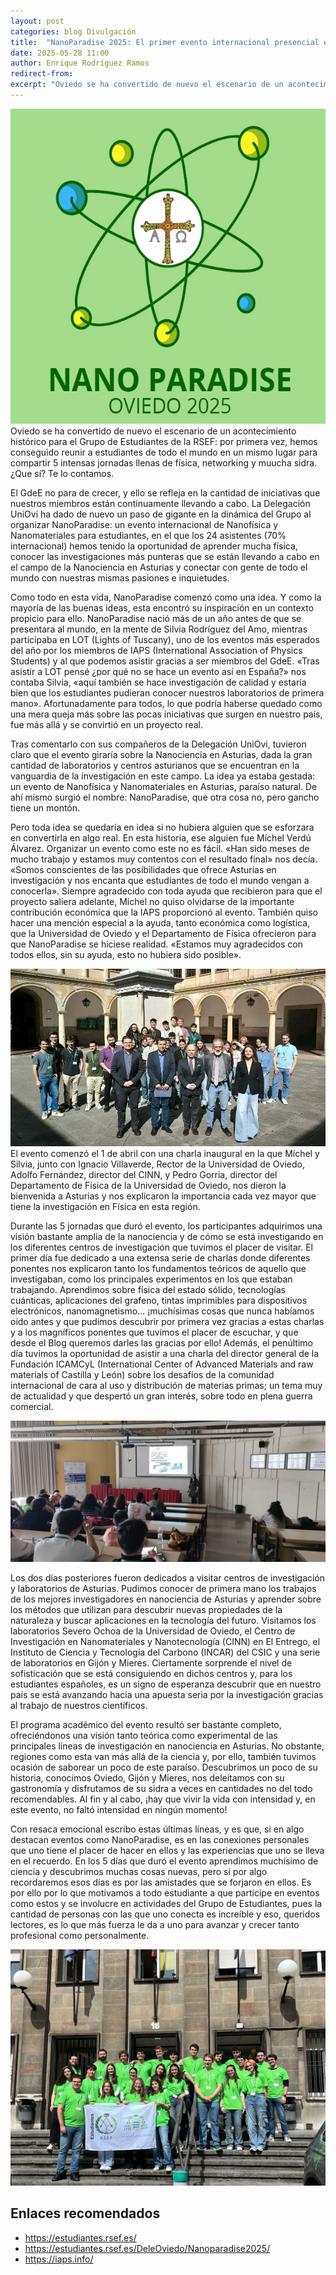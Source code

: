 ```yaml
---
layout: post
categories: blog Divulgación
title:  "NanoParadise 2025: El primer evento internacional presencial en la historia del GdeE"
date: 2025-05-28 11:00
author: Enrique Rodríguez Ramos
redirect-from:
excerpt: "Oviedo se ha convertido de nuevo el escenario de un acontecimiento histórico para el Grupo de Estudiantes de la RSEF: por primera vez, hemos conseguido reunir a estudiantes de todo el mundo en un mismo lugar para compartir 5 intensas jornadas llenas de física, networking y muucha sidra. ¿Que sí? Te lo contamos."
---
```

<section class="blog">

<p class="clearfix">
  <img class="img-left" src="/img/blog/2025-05-28-Nanoparadise/Nanoparadise_Logo.jpg" alt="Logo de NanoParadise 2025">
  Oviedo se ha convertido de nuevo el escenario de un acontecimiento histórico para el Grupo de Estudiantes de la RSEF: por primera vez, hemos conseguido reunir a estudiantes de todo el mundo en un mismo lugar para compartir 5 intensas jornadas llenas de física, networking y muucha sidra. ¿Que sí? Te lo contamos.
</p>

<p>
  El GdeE no para de crecer, y ello se refleja en la cantidad de iniciativas que nuestros miembros están continuamente llevando a cabo. La Delegación UniOvi ha dado de nuevo un paso de gigante en la dinámica del Grupo al organizar NanoParadise: un evento internacional de Nanofísica y Nanomateriales para estudiantes, en el que los 24 asistentes (70% internacional) hemos tenido la oportunidad de aprender mucha física, conocer las investigaciones más punteras que se están llevando a cabo en el campo de la Nanociencia en Asturias y conectar con gente de todo el mundo con nuestras mismas pasiones e inquietudes.
</p>

<p>
  Como todo en esta vida, NanoParadise comenzó como una idea. Y como la mayoría de las buenas ideas, esta encontró su inspiración en un contexto propicio para ello. NanoParadise nació más de un año antes de que se presentara al mundo, en la mente de Silvia Rodríguez del Amo, mientras participaba en LOT (Lights of Tuscany), uno de los eventos más esperados del año por los miembros de IAPS (International Association of Physics Students) y al que podemos asistir gracias a ser miembros del GdeE. «Tras asistir a LOT pensé ¿por qué no se hace un evento así en España?» nos contaba Silvia, «aquí también se hace investigación de calidad y estaría bien que los estudiantes pudieran conocer nuestros laboratorios de primera mano». Afortunadamente para todos, lo que podría haberse quedado como una mera queja más sobre las pocas iniciativas que surgen en nuestro país, fue más allá y se convirtió en un proyecto real.
</p>

<p>
  Tras comentarlo con sus compañeros de la Delegación UniOvi, tuvieron claro que el evento giraría sobre la Nanociencia en Asturias, dada la gran cantidad de laboratorios y centros asturianos que se encuentran en la vanguardia de la investigación en este campo. La idea ya estaba gestada: un evento de Nanofísica y Nanomateriales en Asturias, paraíso natural. De ahí mismo surgió el nombre: NanoParadise, que otra cosa no, pero gancho tiene un montón.
</p>

<p>
  Pero toda idea se quedaría en idea si no hubiera alguien que se esforzara en convertirla en algo real. En esta historia, ese alguien fue Míchel Verdú Álvarez. Organizar un evento como este no es fácil.  «Han sido meses de mucho trabajo y estamos muy contentos con el resultado final» nos decía. «Somos conscientes de las posibilidades que ofrece Asturias en investigación y nos encanta que estudiantes de todo el mundo vengan a conocerla».  Siempre agradecido con toda ayuda que recibieron para que el proyecto saliera adelante, Míchel no quiso olvidarse de la importante contribución económica que la IAPS proporcionó al evento. También quiso hacer una mención especial a la ayuda, tanto económica como logística, que la Universidad de Oviedo y el Departamento de Física ofrecieron para que NanoParadise se hiciese realidad. «Estamos muy agradecidos con todos ellos, sin su ayuda, esto no hubiera sido posible».
</p>

<p class="clearfix">
  <img class="img-right" src="/img/blog/2025-05-28-Nanoparadise/Nanoparadise_Rector.jpg" alt="Participantes con el Rector de la Universidad de Oviedo" >
  El evento comenzó el 1 de abril con una charla inaugural en la que Míchel y Silvia, junto con Ignacio Villaverde, Rector de la Universidad de Oviedo, Adolfo Fernández, director del CINN, y Pedro Gorria, director del Departamento de Física de la Universidad de Oviedo, nos dieron la bienvenida a Asturias y nos explicaron la importancia cada vez mayor que tiene la investigación en Física en esta región.
</p>

<p>
  Durante las 5 jornadas que duró el evento, los participantes adquirimos una visión bastante amplia de la nanociencia y de cómo se está investigando en los diferentes centros de investigación que tuvimos el placer de visitar. El primer día fue dedicado a una extensa serie de charlas donde diferentes ponentes nos explicaron tanto los fundamentos teóricos de aquello que investigaban, como los principales experimentos en los que estaban trabajando. Aprendimos sobre física del estado sólido, tecnologías cuánticas, aplicaciones del grafeno, tintas imprimibles para dispositivos electrónicos, nanomagnetismo… ¡muchísimas cosas que nunca habíamos oído antes y que pudimos descubrir por primera vez gracias a estas charlas y a los magníficos ponentes que tuvimos el placer de escuchar, y que desde el Blog queremos darles las gracias por ello! Además, el penúltimo día tuvimos la oportunidad de asistir a una charla del director general de la Fundación ICAMCyL (International Center of Advanced Materials and raw materials of Castilla y León) sobre los desafíos de la comunidad internacional de cara al uso y distribución de materias primas; un tema muy de actualidad y que despertó un gran interés, sobre todo en plena guerra comercial.
</p>

<img class="img-center" src="/img/blog/2025-05-28-Nanoparadise/Nanoparadise_Charla.jpg" alt="Sesión de charlas dentro del aula" >

<p>
  Los dos días posteriores fueron dedicados a visitar centros de investigación y laboratorios de Asturias. Pudimos conocer de primera mano los trabajos de los mejores investigadores en nanociencia de Asturias y aprender sobre los métodos que utilizan para descubrir nuevas propiedades de la naturaleza y buscar aplicaciones en la tecnología del futuro. Visitamos los laboratorios Severo Ochoa de la Universidad de Oviedo, el Centro de Investigación en Nanomateriales y Nanotecnología (CINN) en El Entrego, el Instituto de Ciencia y Tecnología del Carbono (INCAR) del CSIC y una serie de laboratorios en Gijón y Mieres. Ciertamente sorprende el nivel de sofisticación que se está consiguiendo en dichos centros y, para los estudiantes españoles, es un signo de esperanza descubrir que en nuestro país se está avanzando hacia una apuesta seria por la investigación gracias al trabajo de nuestros científicos.
</p>

<p>
  El programa académico del evento resultó ser bastante completo, ofreciéndonos una visión tanto teórica como experimental de las principales líneas de investigación en nanociencia en Asturias. No obstante, regiones como esta van más allá de la ciencia y, por ello, también tuvimos ocasión de saborear un poco de este paraíso. Descubrimos un poco de su historia, conocimos Oviedo, Gijón y Mieres, nos deleitamos con su gastronomía y disfrutamos de su sidra a veces en cantidades no del todo recomendables. Al fin y al cabo, ¡hay que vivir la vida con intensidad y, en este evento, no faltó intensidad en ningún momento!
</p>

<p>
  Con resaca emocional escribo estas últimas líneas, y es que, si en algo destacan eventos como NanoParadise, es en las conexiones personales que uno tiene el placer de hacer en ellos y las experiencias que uno se lleva en el recuerdo. En los 5 días que duró el evento aprendimos muchísimo de ciencia y descubrimos muchas cosas nuevas, pero si por algo recordaremos esos días es por las amistades que se forjaron en ellos. Es por ello por lo que motivamos a todo estudiante a que participe en eventos como estos y se involucre en actividades del Grupo de Estudiantes, pues la cantidad de personas con las que uno conecta es increíble y eso, queridos lectores, es lo que más fuerza le da a uno para avanzar y crecer tanto profesional como personalmente.
</p>

<img class="img-center-large" src="/img/blog/2025-05-28-Nanoparadise/Nanoparadise_Final.jpeg" alt="Foto oficial de participantes de NanoParadise 2025" >

<h2>Enlaces recomendados</h2>
<ul>
  <li><a href="https://estudiantes.rsef.es/">https://estudiantes.rsef.es/</a></li>
  <li><a href="https://estudiantes.rsef.es/DeleOviedo/Nanoparadise2025/">https://estudiantes.rsef.es/DeleOviedo/Nanoparadise2025/</a></li>
  <li><a href="https://iaps.info/">https://iaps.info/</a></li>
</ul>
</section>
